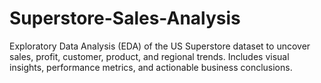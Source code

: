 # Superstore-Sales-Analysis
Exploratory Data Analysis (EDA) of the US Superstore dataset to uncover sales, profit, customer, product, and regional trends. Includes visual insights, performance metrics, and actionable business conclusions.
